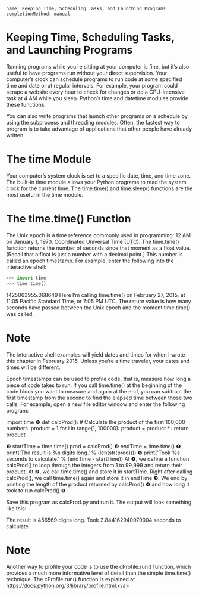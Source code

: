 ```ngMeta
name: Keeping Time, Scheduling Tasks, and Launching Programs
completionMethod: manual
```
# Keeping Time, Scheduling Tasks, and Launching Programs
Running programs while you’re sitting at your computer is fine, but it’s also useful to have programs run without your direct supervision. Your computer’s clock can schedule programs to run code at some specified time and date or at regular intervals. For example, your program could scrape a website every hour to check for changes or do a CPU-intensive task at 4 AM while you sleep. Python’s time and datetime modules provide these functions.

You can also write programs that launch other programs on a schedule by using the subprocess and threading modules. Often, the fastest way to program is to take advantage of applications that other people have already written.
# The time Module
Your computer’s system clock is set to a specific date, time, and time zone. The built-in time module allows your Python programs to read the system clock for the current time. The time.time() and time.sleep() functions are the most useful in the time module.

# The time.time() Function
The Unix epoch is a time reference commonly used in programming: 12 AM on January 1, 1970, Coordinated Universal Time (UTC). The time.time() function returns the number of seconds since that moment as a float value. (Recall that a float is just a number with a decimal point.) This number is called an epoch timestamp. For example, enter the following into the interactive shell:

```python
>>> import time
>>> time.time()
```
1425063955.068649
Here I’m calling time.time() on February 27, 2015, at 11:05 Pacific Standard Time, or 7:05 PM UTC. The return value is how many seconds have passed between the Unix epoch and the moment time.time() was called.

# Note
The interactive shell examples will yield dates and times for when I wrote this chapter in February 2015. Unless you’re a time traveler, your dates and times will be different.

Epoch timestamps can be used to profile code, that is, measure how long a piece of code takes to run. If you call time.time() at the beginning of the code block you want to measure and again at the end, you can subtract the first timestamp from the second to find the elapsed time between those two calls. For example, open a new file editor window and enter the following program:


   import time
❶ def calcProd():
       # Calculate the product of the first 100,000 numbers.
       product = 1
       for i in range(1, 100000):
           product = product * i
       return product

❷ startTime = time.time()
   prod = calcProd()
❸ endTime = time.time()
❹ print('The result is %s digits long.' % (len(str(prod))))
❺ print('Took %s seconds to calculate.' % (endTime - startTime))
At ❶, we define a function calcProd() to loop through the integers from 1 to 99,999 and return their product. At ❷, we call time.time() and store it in startTime. Right after calling calcProd(), we call time.time() again and store it in endTime ❸. We end by printing the length of the product returned by calcProd() ❹ and how long it took to run calcProd() ❺.

Save this program as calcProd.py and run it. The output will look something like this:


The result is 456569 digits long.
Took 2.844162940979004 seconds to calculate.
# Note
Another way to profile your code is to use the cProfile.run() function, which provides a much more informative level of detail than the simple time.time() technique. The cProfile.run() function is explained at <span><a href="https://docs.python.org/3/library/profile.html.">https://docs.python.org/3/library/profile.html.</a></span>

